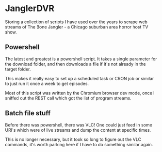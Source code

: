 # JanglerDVR

Storing a collection of scripts I have used over the years to scrape web streams of The Bone Jangler - a Chicago suburban area horror host TV show.

## Powershell

The latest and greatest is a powershell script.  It takes a single parameter for the download folder, and then downloads a file if it's not already in the target folder.

This makes it really easy to set up a scheduled task or CRON job or similar to just run it once a week to get episodes.

Most of this script was written by the Chromium browser dev mode, once I sniffed out the REST call which got the list of program streams.  

## Batch file stuff

Before there was powershell, there was VLC!  One could just feed in some URI's which were of live streams and dump the content at specific times. 

This is no longer necessary, but it took so long to figure out the VLC commands, it's worth parking here if I have to do something similar again.

